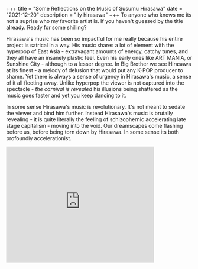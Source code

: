 +++
title = "Some Reflections on the Music of Susumu Hirasawa"
date = "2021-12-20"
description = "ily hirasawa"
+++
To anyone who knows me its not a suprise who my favorite artist is. If you haven't guessed by the title already. Ready for some shilling? 

Hirasawa's music has been so impactful for me really because his entire project is satrical in a way. His music shares a lot of element with the hyperpop of East Asia - extravagant amounts of energy, catchy tunes, and they all have an insanely plastic feel. Even his early ones like ART MANIA, or Sunshine City - although to a lesser degree. In Big Brother we see Hirasawa at its finest - a melody of delusion that would put any K-POP producer to shame. Yet there is always a sense of urgency in Hirasawa's music, a sense of it all fleeting away. Unlike hyperpop the viewer is not captured into the spectacle - *the carnival is revealed* his illusions being shattered as the music goes faster and yet you keep dancing to it.

In some sense Hirasawa's music is revolutionary. It's not meant to sedate the viewer and bind him further. Instead Hirasawa's music is brutally revealing - it is quite literally the feeling of schizophernic accelerating late stage capitalism - moving into the void. Our dreamscapes come flashing before us, before being torn down by Hirasawa. In some sense its both profoundly accelerationist.

<iframe width="400" height="315" src="https://www.youtube.com/embed/sR072OltSQk" title="YouTube video player" frameborder="0" allow="accelerometer; autoplay; clipboard-write; encrypted-media; gyroscope; picture-in-picture" allowfullscreen></iframe>